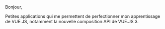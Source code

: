 Bonjour,

Petites applications qui me permettent de perfectionner mon apprentissage de VUE.JS, notamment la nouvelle composition API de VUE.JS 3.

